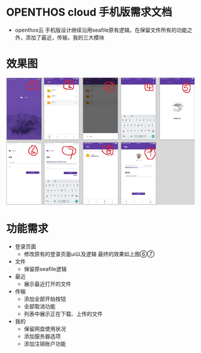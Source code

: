 # OPENTHOS cloud 手机版需求文档
  - openthos云 手机版设计继续沿用seafile原有逻辑，在保留文件所有的功能之外，添加了最近，传输，我的三大模块 
# 效果图
  ![](https://github.com/openthos/multiwin-analysis/blob/master/seafile/icon/icon_all.jpg)
# 功能需求
  - 登录页面
    - 修改原有的登录页面ui以及逻辑 最终的效果如上图⑥⑦
  - 文件
    - 保留原seafile逻辑
  - 最近
    - 展示最近打开的文件
  - 传输
    - 添加全部开始按钮
    - 全部取消功能 
    - 列表中展示正在下载、上传的文件
  - 我的
    - 保留网盘使用状况
    - 添加服务器选项
    - 添加注销账户功能
